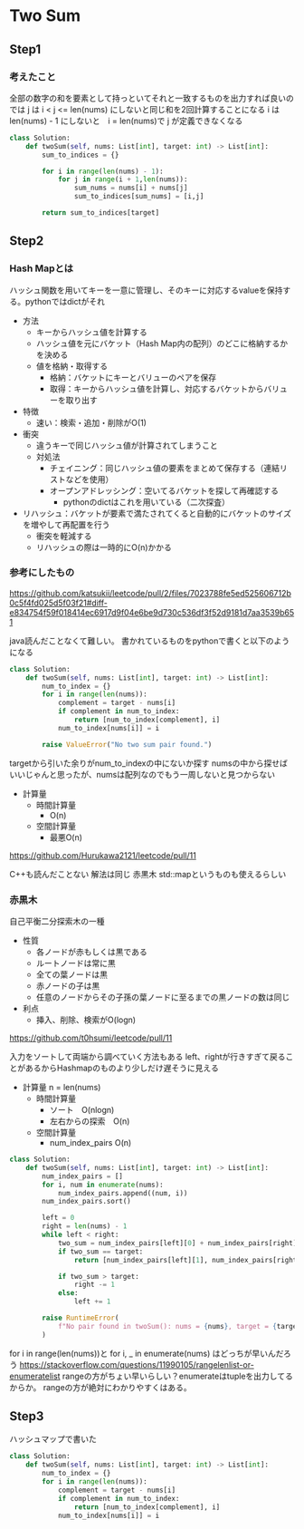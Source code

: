 # Two Sum

## Step1

### 考えたこと

全部の数字の和を要素として持っといてそれと一致するものを出力すれば良いのでは
j は i < j <= len(nums) にしないと同じ和を2回計算することになる
i は len(nums) - 1 にしないと　i = len(nums)で j が定義できなくなる

```python
class Solution:
    def twoSum(self, nums: List[int], target: int) -> List[int]:
        sum_to_indices = {}

        for i in range(len(nums) - 1):
            for j in range(i + 1,len(nums)):
                sum_nums = nums[i] + nums[j]
                sum_to_indices[sum_nums] = [i,j]

        return sum_to_indices[target]
```

## Step2

### Hash Mapとは

ハッシュ関数を用いてキーを一意に管理し、そのキーに対応するvalueを保持する。pythonではdictがそれ
- 方法
	- キーからハッシュ値を計算する
	- ハッシュ値を元にバケット（Hash Map内の配列）のどこに格納するかを決める
	- 値を格納・取得する
		- 格納：バケットにキーとバリューのペアを保存
		- 取得：キーからハッシュ値を計算し、対応するバケットからバリューを取り出す
- 特徴
	- 速い：検索・追加・削除がO(1)
- 衝突
	- 違うキーで同じハッシュ値が計算されてしまうこと
	- 対処法
		- チェイニング：同じハッシュ値の要素をまとめて保存する（連結リストなどを使用）
		- オープンアドレッシング：空いてるバケットを探して再確認する
			- pythonのdictはこれを用いている（二次探査）
- リハッシュ：バケットが要素で満たされてくると自動的にバケットのサイズを増やして再配置を行う
	- 衝突を軽減する
	- リハッシュの際は一時的にO(n)かかる

### 参考にしたもの

https://github.com/katsukii/leetcode/pull/2/files/7023788fe5ed525606712b0c5f4fd025d5f03f21#diff-e834754f59f018414ec6917d9f04e6be9d730c536df3f52d9181d7aa3539b651

java読んだことなくて難しい。
書かれているものをpythonで書くと以下のようになる
```python
class Solution:
    def twoSum(self, nums: List[int], target: int) -> List[int]:
        num_to_index = {}
        for i in range(len(nums)):
            complement = target - nums[i]
            if complement in num_to_index:
                return [num_to_index[complement], i]
            num_to_index[nums[i]] = i

        raise ValueError("No two sum pair found.")
```

targetから引いた余りがnum_to_indexの中にないか探す
numsの中から探せばいいじゃんと思ったが、numsは配列なのでもう一周しないと見つからない
- 計算量
	- 時間計算量
		- O(n)
	- 空間計算量
		- 最悪O(n)

https://github.com/Hurukawa2121/leetcode/pull/11

C++も読んだことない
解法は同じ
赤黒木 std::mapというものも使えるらしい

### 赤黒木

自己平衡二分探索木の一種
-  性質
	- 各ノードが赤もしくは黒である
	- ルートノードは常に黒
	- 全ての葉ノードは黒
	- 赤ノードの子は黒
	- 任意のノードからその子孫の葉ノードに至るまでの黒ノードの数は同じ
- 利点
	- 挿入、削除、検索がO(logn)

https://github.com/t0hsumi/leetcode/pull/11

入力をソートして両端から調べていく方法もある
left、rightが行きすぎて戻ることがあるからHashmapのものより少しだけ遅そうに見える
- 計算量 n = len(nums)
	- 時間計算量
		- ソート　O(nlogn)
		- 左右からの探索　O(n)
	- 空間計算量
		- num_index_pairs O(n)

```python
class Solution:
    def twoSum(self, nums: List[int], target: int) -> List[int]:
        num_index_pairs = []
        for i, num in enumerate(nums):
            num_index_pairs.append((num, i))
        num_index_pairs.sort()

        left = 0
        right = len(nums) - 1
        while left < right:
            two_sum = num_index_pairs[left][0] + num_index_pairs[right][0]
            if two_sum == target:
                return [num_index_pairs[left][1], num_index_pairs[right][1]]

            if two_sum > target:
                right -= 1
            else:
                left += 1

        raise RuntimeError(
            f"No pair found in twoSum(): nums = {nums}, target = {target}"
        )
```

for i in range(len(nums))と for i, _ in enumerate(nums) はどっちが早いんだろう
https://stackoverflow.com/questions/11990105/rangelenlist-or-enumeratelist
rangeの方がちょい早いらしい？enumerateはtupleを出力してるからか。
rangeの方が絶対にわかりやすくはある。

## Step3

ハッシュマップで書いた

```python
class Solution:
    def twoSum(self, nums: List[int], target: int) -> List[int]:
        num_to_index = {}
        for i in range(len(nums)):
            complement = target - nums[i]
            if complement in num_to_index:
                return [num_to_index[complement], i]
            num_to_index[nums[i]] = i
```
